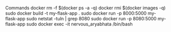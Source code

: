 Commands 
docker rm -f $(docker ps -a -q)
docker rmi $(docker images -q)
sudo docker build -t my-flask-app .
sudo docker run -p 8000:5000 my-flask-app
sudo netstat -tuln | grep 8080
sudo docker run -p 8080:5000 my-flask-app
sudo docker exec -it nervous_aryabhata /bin/bash
